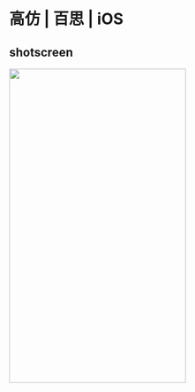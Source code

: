 # 高仿 | 百思 | iOS

## shotscreen
  <img src="https://github.com/coderLL/BS/blob/master/photos/1-1.png" width=320 height=568 />
